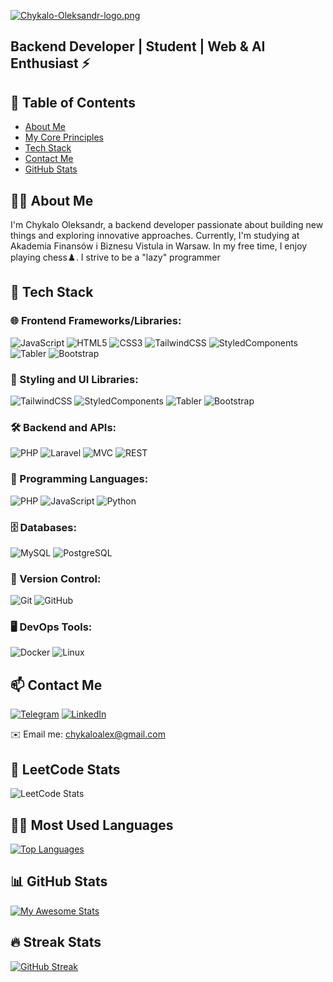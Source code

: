 [![Chykalo-Oleksandr-logo.png](https://i.postimg.cc/j2jSRtQ5/Chykalo-Oleksandr-logo.png)](https://postimg.cc/8JqSH8YQ)

## Backend Developer | Student |  Web & AI Enthusiast ⚡
## 📜 Table of Contents

- [About Me](#about-me)
- [My Core Principles](#my-core-principles)
- [Tech Stack](#tech-stack)
- [Contact Me](#contact-me)
- [GitHub Stats](#github-stats)

## 🧑‍💻 About Me

I'm Chykalo Oleksandr, a backend developer passionate about building new things and exploring innovative approaches. Currently, I'm studying at Akademia Finansów i Biznesu Vistula in Warsaw. In my free time, I enjoy playing chess♟️. I strive to be a "lazy" programmer

## 🔧 Tech Stack

### 🌐 Frontend Frameworks/Libraries:
![JavaScript](https://img.shields.io/badge/-JavaScript-F7DF1E?style=for-the-badge&logo=JavaScript&logoColor=black)
![HTML5](https://img.shields.io/badge/-HTML5-E34F26?style=for-the-badge&logo=HTML5&logoColor=white)
![CSS3](https://img.shields.io/badge/-CSS3-1572B6?style=for-the-badge&logo=CSS3&logoColor=white)
![TailwindCSS](https://img.shields.io/badge/-TailwindCSS-38B2AC?style=for-the-badge&logo=tailwind-css&logoColor=white)
![StyledComponents](https://img.shields.io/badge/-Styled%20Components-DB7093?style=for-the-badge&logo=styled-components&logoColor=white)
![Tabler](https://img.shields.io/badge/-Tabler-00A1E4?style=for-the-badge&logo=Tabler&logoColor=white)
![Bootstrap](https://img.shields.io/badge/-Bootstrap-7952B3?style=for-the-badge&logo=bootstrap&logoColor=white)


### 💅 Styling and UI Libraries:
![TailwindCSS](https://img.shields.io/badge/-TailwindCSS-38B2AC?style=for-the-badge&logo=tailwind-css&logoColor=white)
![StyledComponents](https://img.shields.io/badge/-Styled%20Components-DB7093?style=for-the-badge&logo=styled-components&logoColor=white)
![Tabler](https://img.shields.io/badge/-Tabler-00A1E4?style=for-the-badge&logo=Tabler&logoColor=white)
![Bootstrap](https://img.shields.io/badge/-Bootstrap-7952B3?style=for-the-badge&logo=bootstrap&logoColor=white)


### 🛠️ Backend and APIs:
![PHP](https://img.shields.io/badge/-PHP-777BB4?style=for-the-badge&logo=PHP&logoColor=white)
![Laravel](https://img.shields.io/badge/-Laravel-FF2D20?style=for-the-badge&logo=Laravel&logoColor=white)
![MVC](https://img.shields.io/badge/-MVC-8E44AD?style=for-the-badge&logo=php&logoColor=white)
![REST](https://img.shields.io/badge/-REST-02569B?style=for-the-badge)



### 📜 Programming Languages:
![PHP](https://img.shields.io/badge/-PHP-777BB4?style=for-the-badge&logo=PHP&logoColor=white)
![JavaScript](https://img.shields.io/badge/-JavaScript-F7DF1E?style=for-the-badge&logo=JavaScript&logoColor=black)
![Python](https://img.shields.io/badge/-Python-3776AB?style=for-the-badge&logo=python&logoColor=white)

### 🗄️ Databases:
![MySQL](https://img.shields.io/badge/-MySQL-4479A1?style=for-the-badge&logo=MySQL&logoColor=white)
![PostgreSQL](https://img.shields.io/badge/-PostgreSQL-336791?style=for-the-badge&logo=postgresql&logoColor=white)

### 🔄 Version Control:
![Git](https://img.shields.io/badge/-Git-F05032?style=for-the-badge&logo=git&logoColor=white)
![GitHub](https://img.shields.io/badge/-GitHub-181717?style=for-the-badge&logo=github&logoColor=white)

### 🖥️ DevOps Tools:
![Docker](https://img.shields.io/badge/-Docker-2496ED?style=for-the-badge&logo=docker&logoColor=white)
![Linux](https://img.shields.io/badge/-Linux-FCC624?style=for-the-badge&logo=linux&logoColor=black)

## 📫 Contact Me

[![Telegram](https://img.shields.io/badge/-Telegram-020F0D?style=for-the-badge&logo=telegram&logoColor=26A2E0)](https://t.me/oleksandrchykalo)
[![LinkedIn](https://img.shields.io/badge/-LinkedIn-020F0D?style=for-the-badge&logo=Linkedin&logoColor=0077B7)](https://www.linkedin.com/in/oleksandr-chykalo-7326ba313/)

✉️ Email me: [chykaloalex@gmail.com](chykaloalex@gmail.com)

## 🥷 LeetCode Stats

  
![LeetCode Stats](https://leetcard.jacoblin.cool/Freexan?theme=light&font=Alata&ext=heatmap)


## 👨‍💻 Most Used Languages

[![Top Languages](https://github-readme-stats.vercel.app/api/top-langs/?username=Freexan&layout=compact&theme=graywhite)](https://github.com/Freexan)


## 📊 GitHub Stats

[![My Awesome Stats](https://awesome-github-stats.azurewebsites.net/user-stats/Freexan?cardType=level&theme=graywhite&preferLogin=false)](https://git.io/awesome-stats-card)

## 🔥 Streak Stats

<a href="https://git.io/streak-stats"><img src="https://github-readme-streak-stats.herokuapp.com?user=Freexan&theme=graywhite" alt="GitHub Streak" /></a>
